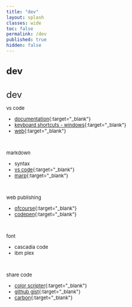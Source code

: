 ```yaml
---
title: "dev"
layout: splash
classes: wide
toc: false
permalink: /dev
published: true
hidden: false
---
```


<br>
<font size="5" font-weight="bold"> 
  <div style="font-weight:bold;">
    dev
  </div>
</font>
<br>

<br>
<font size="5" font-weight="bold"> 
  dev
</font>
<br>

<font size="2">
<div markdown="1">

vs code

- [documentation](https://code.visualstudio.com/docs){:target="_blank"}
- [keyboard shortcuts - windows](https://code.visualstudio.com/shortcuts/keyboard-shortcuts-windows.pdf){:target="_blank"}
- [web](https://code.visualstudio.com/docs/editor/vscode-web){:target="_blank"}
<br>

markdown

- syntax
- [vs code](https://code.visualstudio.com/docs/languages/markdown){:target="_blank"}
- [marp](https://marketplace.visualstudio.com/items?itemName=marp-team.marp-vscode){:target="_blank"}
<br>

web publishing

- [ofcourse](https://ofcourse.kr/){:target="_blank"}
- [codepen](https://codepen.io/pen/){:target="_blank"}
<br>

font

- cascadia code
- ibm plex
<br>

share code

- [color scripter](https://colorscripter.com/){:target="_blank"}
- [github gist](https://gist.github.com/){:target="_blank"}
- [carbon](https://carbon.now.sh/){:target="_blank"}
<br>

</div>
</font>
